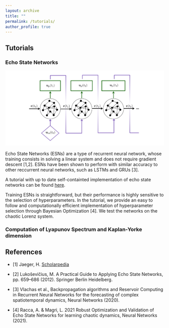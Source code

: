 ```yaml
---
layout: archive
title: ""
permalink: /tutorials/
author_profile: true
---
```


## Tutorials

### Echo State Networks

<p align='center'>
<img src="../files/ESN_loop.png" style="width:600px">
</p>

Echo State Networks (ESNs) are a type of recurrent neural network, whose training consists in solving a linear system and does not require gradient descent [1,2]. ESNs have been shown to perform with similar accuracy to other reccurrent neural networks, such as LSTMs and GRUs [3]. 

A tutorial with up to date self-containted implementation of echo state networks can be found [here](https://github.com/aracca994/Echo-State-Networks).

Training ESNs is straightforward, but their performance is highly sensitive to the selection of hyperparameters. 
In the tutorial, we provide an easy to follow and computationally efficient implementation of hyperparameter selection through Bayesian Optimization [4].
We test the networks on the chaotic Lorenz system.  


### Computation of Lyapunov Spectrum and Kaplan-Yorke dimension




## References 

- [1] Jaeger, H. [Scholarpedia](http://www.scholarpedia.org/w/index.php?title=Echo_state_network)

- [2] Lukoševičius, M. A Practical Guide to Applying Echo State Networks, pp. 659–686 (2012). Springer Berlin Heidelberg. 

- [3] Vlachas et al., Backpropagation algorithms and Reservoir Computing in Recurrent Neural Networks for the forecasting of complex spatiotemporal dynamics, Neural Networks (2020).

- [4] Racca, A. & Magri, L. 2021 Robust Optimization and Validation of Echo State Networks for learning chaotic dynamics, Neural Networks (2021).
